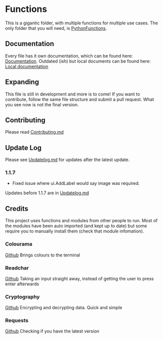 # Functions

This is a gigantic folder, with multiple functions for multiple use cases. The only folder that you will need, is [PythonFunctions](./src/PythonFunctions/).

## Documentation

Every file has it own documentation, which can be found here: [Documentation](https://python-functions.readthedocs.io/en/latest/).
Outdated (ish) but local documents can be found here: [Local documentation](Documentation/ReadMe.md)

## Expanding

This file is still in development and more is to come! If you want to contribute, follow the same file structure and submit a pull request.
What you see now is not the final version.

## Contributing

Please read [Contributing.md](Contribution.md)

## Update Log

Please see [Updatelog.md](Updatelog.md) for updates after the latest update.

### 1.1.7

- Fixed issue where ui.AddLabel would say image was required.

Updates before 1.1.7 are in [Updatelog.md](Updatelog.md)

## Credits

This project uses functions and modules from other people to run. Most of the modules have been auto imported (and kept up to date) but some require you to manually install them (check that module infomation).

### Colourama

[Github](https://github.com/tartley/colorama)
Brings colours to the terminal

### Readchar

[Github](https://github.com/magmax/python-readchar)
Taking an input straight away, instead of getting the user to press enter afterwards

### Cryptography

[Github](https://github.com/pyca/cryptography)
Encrypting and decrypting data. Quick and simple

### Requests

[Github](https://github.com/psf/requests)
Checking if you have the latest version
